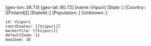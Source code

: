 ﻿---
location: [60.72,28.73]
mapzoom: [7,12] 
mapmarker: city 
type: City
tags:
- geo/City


SpocWebEntityId: 35286
isDeleted: false
confidential: public

---
[geo-lon::28.73]
[geo-lat::60.72]
[name::Viipuri]
[State::]
[Country::[[Finland]]]
[StateId::]
[Population::]
[Unknown::]


```leaflet
id: Viipuri
coordinates: [[Viipuri]]
markerFile: [[Viipuri]]
defaultZoom: 11 
maxZoom: 18
```
